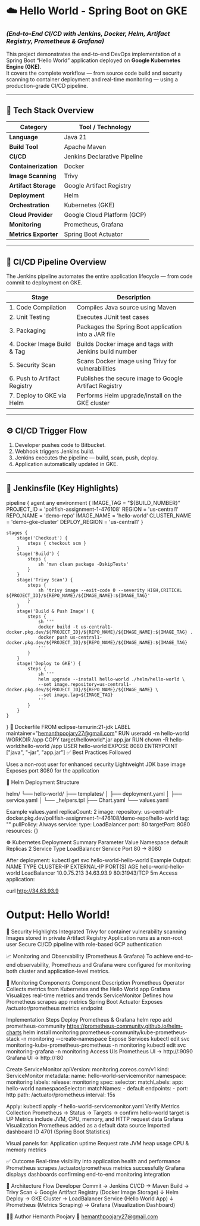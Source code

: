 # ☁️ Hello World - Spring Boot on GKE  
### *(End-to-End CI/CD with Jenkins, Docker, Helm, Artifact Registry, Prometheus & Grafana)*

This project demonstrates the end-to-end DevOps implementation of a Spring Boot “Hello World” application deployed on **Google Kubernetes Engine (GKE)**.  
It covers the complete workflow — from source code build and security scanning to container deployment and real-time monitoring — using a production-grade CI/CD pipeline.

---

## 🚀 Tech Stack Overview

| Category | Tool / Technology |
|-----------|------------------|
| **Language** | Java 21 |
| **Build Tool** | Apache Maven |
| **CI/CD** | Jenkins Declarative Pipeline |
| **Containerization** | Docker |
| **Image Scanning** | Trivy |
| **Artifact Storage** | Google Artifact Registry |
| **Deployment** | Helm |
| **Orchestration** | Kubernetes (GKE) |
| **Cloud Provider** | Google Cloud Platform (GCP) |
| **Monitoring** | Prometheus, Grafana |
| **Metrics Exporter** | Spring Boot Actuator |

---

## 🧩 CI/CD Pipeline Overview

The Jenkins pipeline automates the entire application lifecycle — from code commit to deployment on GKE.

| Stage | Description |
|--------|--------------|
| 1. Code Compilation | Compiles Java source using Maven |
| 2. Unit Testing | Executes JUnit test cases |
| 3. Packaging | Packages the Spring Boot application into a JAR file |
| 4. Docker Image Build & Tag | Builds Docker image and tags with Jenkins build number |
| 5. Security Scan | Scans Docker image using Trivy for vulnerabilities |
| 6. Push to Artifact Registry | Publishes the secure image to Google Artifact Registry |
| 7. Deploy to GKE via Helm | Performs Helm upgrade/install on the GKE cluster |

---

## ⚙️ CI/CD Trigger Flow

1. Developer pushes code to Bitbucket.  
2. Webhook triggers Jenkins build.  
3. Jenkins executes the pipeline — build, scan, push, deploy.  
4. Application automatically updated in GKE.

---

## 🧱 Jenkinsfile (Key Highlights)

pipeline {
    agent any
    environment {
        IMAGE_TAG     = "${BUILD_NUMBER}"
        PROJECT_ID    = 'pollfish-assignment-1-476108'
        REGION        = 'us-central1'
        REPO_NAME     = 'demo-repo'
        IMAGE_NAME    = 'hello-world'
        CLUSTER_NAME  = 'demo-gke-cluster'
        DEPLOY_REGION = 'us-central1'
    }

    stages {
        stage('Checkout') {
            steps { checkout scm }
        }
        stage('Build') {
            steps {
                sh 'mvn clean package -DskipTests'
            }
        }
        stage('Trivy Scan') {
            steps {
                sh 'trivy image --exit-code 0 --severity HIGH,CRITICAL ${PROJECT_ID}/${REPO_NAME}/${IMAGE_NAME}:${IMAGE_TAG}'
            }
        }
        stage('Build & Push Image') {
            steps {
                sh '''
                docker build -t us-central1-docker.pkg.dev/${PROJECT_ID}/${REPO_NAME}/${IMAGE_NAME}:${IMAGE_TAG} .
                docker push us-central1-docker.pkg.dev/${PROJECT_ID}/${REPO_NAME}/${IMAGE_NAME}:${IMAGE_TAG}
                '''
            }
        }
        stage('Deploy to GKE') {
            steps {
                sh '''
                helm upgrade --install hello-world ./helm/hello-world \
                --set image.repository=us-central1-docker.pkg.dev/${PROJECT_ID}/${REPO_NAME}/${IMAGE_NAME} \
                --set image.tag=${IMAGE_TAG}
                '''
            }
        }
    }
}
🐳 Dockerfile
FROM eclipse-temurin:21-jdk
LABEL maintainer="hemanthpoojary27@gmail.com"
RUN useradd -m hello-world
WORKDIR /app
COPY target/helloworld*.jar app.jar
RUN chown -R hello-world:hello-world /app
USER hello-world
EXPOSE 8080
ENTRYPOINT ["java", "-jar", "app.jar"]
✅ Best Practices Followed

Uses a non-root user for enhanced security
Lightweight JDK base image
Exposes port 8080 for the application

🧠 Helm Deployment Structure

helm/
└── hello-world/
    ├── templates/
    │   ├── deployment.yaml
    │   ├── service.yaml
    │   └── _helpers.tpl
    ├── Chart.yaml
    └── values.yaml

Example values.yaml
replicaCount: 2
image:
  repository: us-central1-docker.pkg.dev/pollfish-assignment-1-476108/demo-repo/hello-world
  tag: ""
  pullPolicy: Always
service:
  type: LoadBalancer
  port: 80
  targetPort: 8080
resources: {}

☸️ Kubernetes Deployment Summary
Parameter	Value
Namespace	default
Replicas	2
Service Type	LoadBalancer
Service Port	80 → 8080

After deployment:
kubectl get svc hello-world-hello-world
Example Output:
NAME                      TYPE           CLUSTER-IP       EXTERNAL-IP     PORT(S)        AGE
hello-world-hello-world   LoadBalancer   10.0.75.213      34.63.93.9      80:31943/TCP   5m
Access application:

curl http://34.63.93.9
# Output: Hello World!

🧪 Security Highlights
Integrated Trivy for container vulnerability scanning
Images stored in private Artifact Registry
Application runs as a non-root user
Secure CI/CD pipeline with role-based GCP authentication

📈 Monitoring and Observability (Prometheus & Grafana)
To achieve end-to-end observability, Prometheus and Grafana were configured for monitoring both cluster and application-level metrics.

🧩 Monitoring Components
Component	Description
Prometheus Operator	Collects metrics from Kubernetes and the Hello World app
Grafana	Visualizes real-time metrics and trends
ServiceMonitor	Defines how Prometheus scrapes app metrics
Spring Boot Actuator	Exposes /actuator/prometheus metrics endpoint

Implementation Steps
Deploy Prometheus & Grafana
helm repo add prometheus-community https://prometheus-community.github.io/helm-charts
helm install monitoring prometheus-community/kube-prometheus-stack -n monitoring --create-namespace
Expose Services
kubectl edit svc monitoring-kube-prometheus-prometheus -n monitoring
kubectl edit svc monitoring-grafana -n monitoring
Access UIs
Prometheus UI → http://<prometheus-external-ip>:9090
Grafana UI → http://<grafana-external-ip>:80

Create ServiceMonitor
apiVersion: monitoring.coreos.com/v1
kind: ServiceMonitor
metadata:
  name: hello-world-servicemonitor
  namespace: monitoring
  labels:
    release: monitoring
spec:
  selector:
    matchLabels:
      app: hello-world
  namespaceSelector:
    matchNames:
      - default
  endpoints:
    - port: http
      path: /actuator/prometheus
      interval: 15s
      
Apply:
kubectl apply -f hello-world-servicemonitor.yaml
Verify Metrics Collection
Prometheus → Status → Targets → confirm hello-world target is UP
Metrics include JVM, CPU, memory, and HTTP request data
Grafana Visualization
Prometheus added as a default data source
Imported dashboard ID 4701 (Spring Boot Statistics)

Visual panels for:
Application uptime
Request rate
JVM heap usage
CPU & memory metrics

✅ Outcome
Real-time visibility into application health and performance
Prometheus scrapes /actuator/prometheus metrics successfully
Grafana displays dashboards confirming end-to-end monitoring integration

🧭 Architecture Flow
Developer Commit → Jenkins CI/CD → Maven Build → Trivy Scan
      ↓
Google Artifact Registry (Docker Image Storage)
      ↓
Helm Deploy → GKE Cluster → LoadBalancer Service (Hello World App)
      ↓
Prometheus (Metrics Scraping) → Grafana (Visualization Dashboard)

👨‍💻 Author
Hemanth Poojary
📧 hemanthpoojary27@gmail.com
